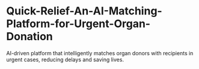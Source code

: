 # Quick-Relief-An-AI-Matching-Platform-for-Urgent-Organ-Donation
AI-driven platform that intelligently matches organ donors with recipients in urgent cases, reducing delays and saving lives.
